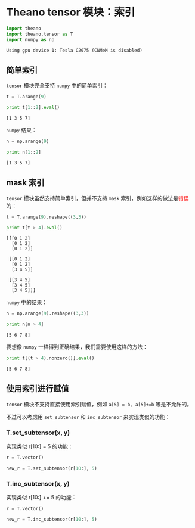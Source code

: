 # Theano tensor 模块：索引


```python
import theano
import theano.tensor as T
import numpy as np
```

    Using gpu device 1: Tesla C2075 (CNMeM is disabled)
    

## 简单索引

`tensor` 模块完全支持 `numpy` 中的简单索引：


```python
t = T.arange(9)

print t[1::2].eval()
```

    [1 3 5 7]
    

`numpy` 结果：


```python
n = np.arange(9)

print n[1::2]
```

    [1 3 5 7]
    

## mask 索引

`tensor` 模块虽然支持简单索引，但并不支持 `mask` 索引，例如这样的做法是<font color="red">错误</font>的：


```python
t = T.arange(9).reshape((3,3))

print t[t > 4].eval()
```

    [[[0 1 2]
      [0 1 2]
      [0 1 2]]
    
     [[0 1 2]
      [0 1 2]
      [3 4 5]]
    
     [[3 4 5]
      [3 4 5]
      [3 4 5]]]
    

`numpy` 中的结果：


```python
n = np.arange(9).reshape((3,3))

print n[n > 4]
```

    [5 6 7 8]
    

要想像 `numpy` 一样得到正确结果，我们需要使用这样的方法：


```python
print t[(t > 4).nonzero()].eval()
```

    [5 6 7 8]
    

## 使用索引进行赋值

`tensor` 模块不支持直接使用索引赋值，例如 `a[5] = b, a[5]+=b` 等是不允许的。

不过可以考虑用 `set_subtensor` 和 `inc_subtensor` 来实现类似的功能：

### T.set_subtensor(x, y)

实现类似 r[10:] = 5 的功能：


```python
r = T.vector()

new_r = T.set_subtensor(r[10:], 5)
```

### T.inc_subtensor(x, y)

实现类似 r[10:] += 5 的功能：


```python
r = T.vector()

new_r = T.inc_subtensor(r[10:], 5)
```
